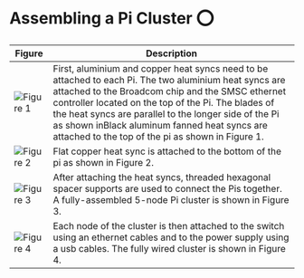 # Assembling a Pi Cluster :o:


| Figure | Description |
| ---- | ---- |
| ![Figure 1](images/heat-sync-top.jpg) |  First, aluminium and copper heat syncs need to be attached to each Pi. The two aluminium heat syncs are attached to the Broadcom chip and the SMSC ethernet controller located on the top of the Pi. The blades of the heat syncs are parallel to the longer side of the Pi as shown inBlack aluminum fanned heat syncs are attached to the top of the pi as shown in Figure 1. |
| ![Figure 2](images/heat-sync-bottom.jpg) |  Flat copper heat sync is attached to the bottom of the pi as shown in Figure 2. |
| ![Figure 3](images/pi-cluster-no-wires.jpg) |  After attaching the heat syncs, threaded hexagonal spacer supports are used to connect the Pis together. A fully-assembled 5-node Pi cluster is shown in Figure 3.   |
| ![Figure 4](images/complete-pi-cluster.jpg) |  Each node of the cluster is then attached to the switch using an ethernet cables and to the power supply using a usb cables. The fully wired cluster is shown in Figure 4.  |














